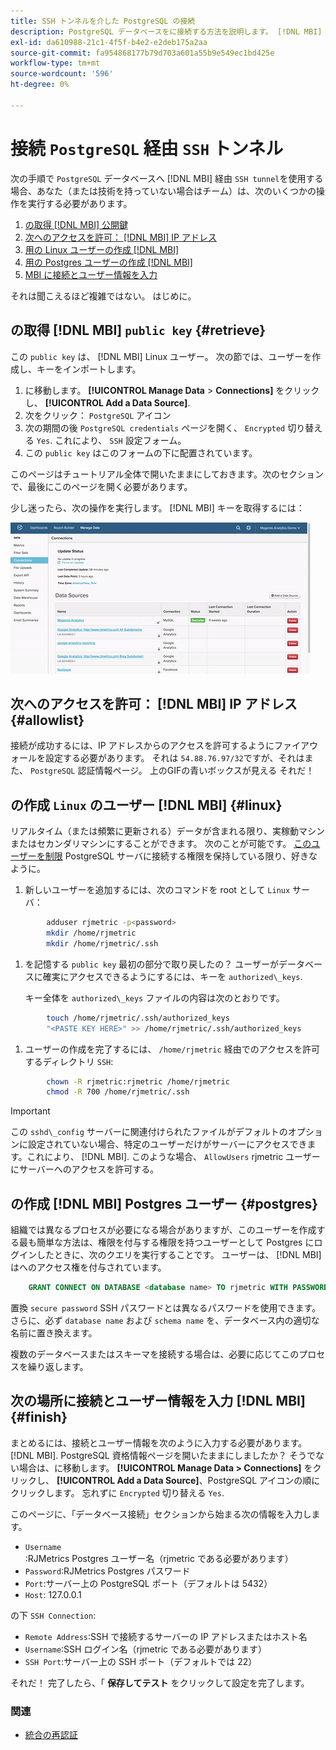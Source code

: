 ```yaml
---
title: SSH トンネルを介した PostgreSQL の接続
description: PostgreSQL データベースをに接続する方法を説明します。 [!DNL MBI] SSH トンネルを介して送信されます。
exl-id: da610988-21c1-4f5f-b4e2-e2deb175a2aa
source-git-commit: fa954868177b79d703a601a55b9e549ec1bd425e
workflow-type: tm+mt
source-wordcount: '596'
ht-degree: 0%

---
```


# 接続 `PostgreSQL` 経由 `SSH` トンネル

次の手順で `PostgreSQL` データベースへ [!DNL MBI] 経由 `SSH tunnel`を使用する場合、あなた（または技術を持っていない場合はチーム）は、次のいくつかの操作を実行する必要があります。

1. [の取得 [!DNL MBI] 公開鍵](#retrieve)
1. [次へのアクセスを許可： [!DNL MBI] IP アドレス](#allowlist)
1. [用の Linux ユーザーの作成 [!DNL MBI] ](#linux)
1. [用の Postgres ユーザーの作成 [!DNL MBI] ](#postgres)
1. [MBI に接続とユーザー情報を入力](#finish)

それは聞こえるほど複雑ではない。 はじめに。

## の取得 [!DNL MBI] `public key` {#retrieve}

この `public key` は、 [!DNL MBI] Linux ユーザー。 次の節では、ユーザーを作成し、キーをインポートします。

1. に移動します。 **[!UICONTROL Manage Data** > **Connections]** をクリックし、 **[!UICONTROL Add a Data Source]**.
1. 次をクリック： `PostgreSQL` アイコン
1. 次の期間の後 `PostgreSQL credentials` ページを開く、 `Encrypted` 切り替える `Yes`. これにより、 `SSH` 設定フォーム。
1. この `public key` はこのフォームの下に配置されています。

このページはチュートリアル全体で開いたままにしておきます。次のセクションで、最後にこのページを開く必要があります。

少し迷ったら、次の操作を実行します。 [!DNL MBI] キーを取得するには：

![RJMetrics 公開鍵の取得](../../../assets/get-mbi-public-key.gif)

## 次へのアクセスを許可： [!DNL MBI] IP アドレス {#allowlist}

接続が成功するには、IP アドレスからのアクセスを許可するようにファイアウォールを設定する必要があります。 それは `54.88.76.97/32`ですが、それはまた、 `PostgreSQL` 認証情報ページ。 上のGIFの青いボックスが見える それだ！

## の作成 `Linux` のユーザー [!DNL MBI] {#linux}

リアルタイム（または頻繁に更新される）データが含まれる限り、実稼動マシンまたはセカンダリマシンにすることができます。 次のことが可能です。 [このユーザーを制限](../../../administrator/account-management/restrict-db-access.md) PostgreSQL サーバに接続する権限を保持している限り、好きなように。

1. 新しいユーザーを追加するには、次のコマンドを root として `Linux` サーバ：

```bash
        adduser rjmetric -p<password>
        mkdir /home/rjmetric
        mkdir /home/rjmetric/.ssh
```

1. を記憶する `public key` 最初の部分で取り戻したの？ ユーザーがデータベースに確実にアクセスできるようにするには、キーを `authorized\_keys`.

   キー全体を `authorized\_keys` ファイルの内容は次のとおりです。

```bash
        touch /home/rjmetric/.ssh/authorized_keys
        "<PASTE KEY HERE>" >> /home/rjmetric/.ssh/authorized_keys
```

1. ユーザーの作成を完了するには、 `/home/rjmetric` 経由でのアクセスを許可するディレクトリ `SSH`:

```bash
        chown -R rjmetric:rjmetric /home/rjmetric
        chmod -R 700 /home/rjmetric/.ssh
```

>[!IMPORTANT]
>
>この `sshd\_config` サーバーに関連付けられたファイルがデフォルトのオプションに設定されていない場合、特定のユーザーだけがサーバーにアクセスできます。これにより、 [!DNL MBI]. このような場合、 `AllowUsers` rjmetric ユーザーにサーバーへのアクセスを許可する。

## の作成 [!DNL MBI] Postgres ユーザー {#postgres}

組織では異なるプロセスが必要になる場合がありますが、このユーザーを作成する最も簡単な方法は、権限を付与する権限を持つユーザーとして Postgres にログインしたときに、次のクエリを実行することです。 ユーザーは、 [!DNL MBI] はへのアクセス権を付与されています。

```sql
    GRANT CONNECT ON DATABASE <database name> TO rjmetric WITH PASSWORD <secure password>;GRANT USAGE ON SCHEMA <schema name> TO rjmetric;GRANT SELECT ON ALL TABLES IN SCHEMA <schema name> TO rjmetric;ALTER DEFAULT PRIVILEGES IN SCHEMA <schema name> GRANT SELECT ON TABLES TO rjmetric;
```

置換 `secure password` SSH パスワードとは異なるパスワードを使用できます。 さらに、必ず `database name` および `schema name` を、データベース内の適切な名前に置き換えます。

複数のデータベースまたはスキーマを接続する場合は、必要に応じてこのプロセスを繰り返します。

## 次の場所に接続とユーザー情報を入力 [!DNL MBI] {#finish}

まとめるには、接続とユーザー情報を次のように入力する必要があります。 [!DNL MBI]. PostgreSQL 資格情報ページを開いたままにしましたか？ そうでない場合は、に移動します。 **[!UICONTROL Manage Data > Connections]** をクリックし、 **[!UICONTROL Add a Data Source]**、PostgreSQL アイコンの順にクリックします。 忘れずに `Encrypted` 切り替える `Yes`.

このページに、「データベース接続」セクションから始まる次の情報を入力します。

* `Username`:RJMetrics Postgres ユーザー名（rjmetric である必要があります）
* `Password`:RJMetrics Postgres パスワード
* `Port`:サーバー上の PostgreSQL ポート（デフォルトは 5432）
* `Host`: 127.0.0.1

の下 `SSH Connection`:

* `Remote Address`:SSH で接続するサーバーの IP アドレスまたはホスト名
* `Username`:SSH ログイン名（rjmetric である必要があります）
* `SSH Port`:サーバー上の SSH ポート（デフォルトでは 22）

それだ！ 完了したら、「 **保存してテスト** をクリックして設定を完了します。

### 関連

* [統合の再認証](https://experienceleague.adobe.com/docs/commerce-knowledge-base/kb/how-to/mbi-reauthenticating-integrations.html?lang=en)
